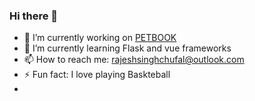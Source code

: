 ### Hi there 👋

- 🔭 I’m currently working on <a href ='http://petbookbyrajesh.herokuapp.com/'>PETBOOK</a>
- 🌱 I’m currently learning Flask and vue frameworks
- 📫 How to reach me: rajeshsinghchufal@outlook.com 
- ⚡ Fun fact: I love playing Baskteball
- 
